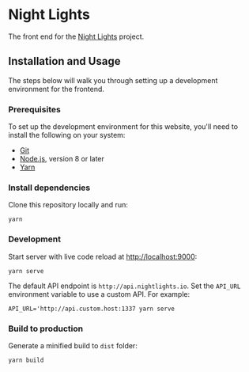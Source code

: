 # Night Lights

The front end for the [Night Lights](nightlights.io) project.

## Installation and Usage

The steps below will walk you through setting up a development environment for the frontend.

### Prerequisites

To set up the development environment for this website, you'll need to install the following on your system:

- [Git](https://git-scm.com)
- [Node.js](http://nodejs.org), version 8 or later
- [Yarn](https://yarnpkg.com)

### Install dependencies

Clone this repository locally and run:

    yarn

### Development

Start server with live code reload at [http://localhost:9000](http://localhost:9000):

    yarn serve
  
The default API endpoint is `http://api.nightlights.io`. Set the `API_URL` environment variable to use a custom API. For example:

    API_URL='http://api.custom.host:1337 yarn serve

### Build to production

Generate a minified build to `dist` folder:

    yarn build

